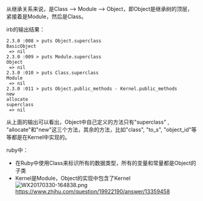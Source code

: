 从继承关系来说，是Class --> Module --> Object，即Object是继承树的顶层，紧接着是Module，然后是Class。  

irb的输出结果：     
```
2.3.0 :008 > puts Object.superclass
BasicObject
 => nil 
2.3.0 :009 > puts Module.superclass 
Object
 => nil 
2.3.0 :010 > puts Class.superclass  
Module
 => nil 
2.3.0 :011 > puts Object.public_methods - Kernel.public_methods  
new
allocate
superclass
 => nil 
```     
从上面的输出可以看出，Object中自己定义的方法只有"superclass" , "allocate"和"new"这三个方法，其余的方法，比如"class", "to_s", "object_id"等等都是在Kernel中实现的。     

ruby中：    
* 在Ruby中使用Class来标识所有的数据类型，所有的变量和常量都是Object的子类      
* Kernel是Module，Object的实现中包含了Kernel      
![WX20170330-164838.png](https://bitbucket.org/repo/oE6yEX/images/825673219-WX20170330-164838.png)
https://www.zhihu.com/question/19922190/answer/13359458